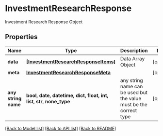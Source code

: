 # InvestmentResearchResponse

Investment Research Response Object

## Properties
Name | Type | Description | Notes
------------ | ------------- | ------------- | -------------
**data** | [**[InvestmentResearchResponseItems]**](InvestmentResearchResponseItems.md) | Data Array Object | [optional] 
**meta** | [**InvestmentResearchResponseMeta**](InvestmentResearchResponseMeta.md) |  | [optional] 
**any string name** | **bool, date, datetime, dict, float, int, list, str, none_type** | any string name can be used but the value must be the correct type | [optional]

[[Back to Model list]](../README.md#documentation-for-models) [[Back to API list]](../README.md#documentation-for-api-endpoints) [[Back to README]](../README.md)


